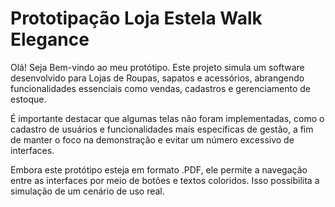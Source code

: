 # Prototipação Loja Estela Walk Elegance
Olá! Seja Bem-vindo ao meu protótipo. 
Este projeto simula um software desenvolvido para Lojas de Roupas, sapatos e acessórios, abrangendo funcionalidades essenciais como vendas, cadastros e gerenciamento de estoque.
 
É importante destacar que algumas telas não foram implementadas, como o cadastro de usuários e funcionalidades mais específicas de gestão, a fim de manter o foco na demonstração e evitar um número excessivo de interfaces.
 
Embora este protótipo esteja em formato .PDF, ele permite a navegação entre as interfaces por meio de botões e textos coloridos. Isso possibilita a simulação de um cenário de uso real.
